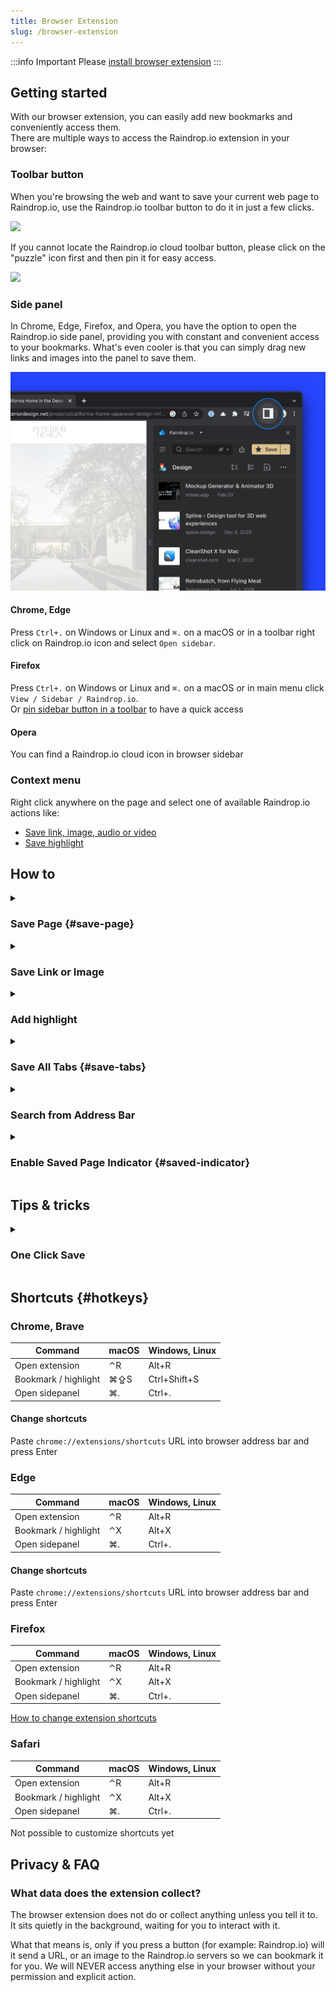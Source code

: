```yaml
---
title: Browser Extension
slug: /browser-extension
---
```


:::info Important
Please [install browser extension](../../getting-started/install-extension/index.md)
:::


## Getting started
With our browser extension, you can easily add new bookmarks and conveniently access them.   
There are multiple ways to access the Raindrop.io extension in your browser:

### Toolbar button
When you're browsing the web and want to save your current web page to Raindrop.io, use the Raindrop.io toolbar button to do it in just a few clicks.

<p><img src={require('./intro.jpg').default} style={{width:'auto',maxHeight:300,display:'inline'}} /></p>

If you cannot locate the Raindrop.io cloud toolbar button, please click on the "puzzle" icon first and then pin it for easy access.

<p><img src={require('./pintoolbar.jpg').default} style={{width:'auto', maxHeight:350,display:'inline'}} /></p>

### Side panel
In Chrome, Edge, Firefox, and Opera, you have the option to open the Raindrop.io side panel, providing you with constant and convenient access to your bookmarks.
What's even cooler is that you can simply drag new links and images into the panel to save them.

![](sidebar.jpg)

#### Chrome, Edge
Press `Ctrl+.` on Windows or Linux and `⌘.` on a macOS or in a toolbar right click on Raindrop.io icon and select `Open sidebar`.

#### Firefox
Press `Ctrl+.` on Windows or Linux and `⌘.` on a macOS or in main menu click `View / Sidebar / Raindrop.io`.   
Or <a href="https://support.mozilla.org/kb/use-firefox-sidebar-access-bookmarks-history-synced" target="_blank">pin sidebar button in a toolbar</a> to have a quick access

#### Opera
You can find a Raindrop.io cloud icon in browser sidebar

### Context menu
Right click anywhere on the page and select one of available Raindrop.io actions like:
- [Save link, image, audio or video](#save-page)
- [Save highlight](../highlights/index.md)

## How to

<!------------------------------>
<details><summary>

### Save Page {#save-page}

</summary>

1. Browse to a website or video you would like to save to Raindrop.io 
2. Click the Raindrop.io extension button or press a [keyboard shortcut](#hotkeys)
3. Click the `Save` button to send the content to the `Unsorted` or chosen collection

</details>


<!------------------------------>
<details><summary>

### Save Link or Image

</summary>

1. Right-click on a link or image
2. Select `Save link` or `Save image`

</details>



<!------------------------------>
<details><summary>

### Add highlight

</summary>

[Learn more](../highlights/index.md#add-extension)

</details>


<!------------------------------>
<details><summary>

### Save All Tabs {#save-tabs}

</summary>

When you have many tabs open, saving them one at a time is a bit tedious. Instead you can save them at once.
<p><img src={require('./tabs.jpg').default} style={{maxHeight:496}} /></p>

**How to use?**
- If you have `Clipper` appearance just click `Tabs…` in bottom left corner of a window.
- If you have `Mini App` appearance just mouse over `Save` and select `Save tabs…`.

By default saved tabs will have a tag with a date. That way you can find them easly later.

</details>


<!------------------------------>
<details><summary>

### Search from Address Bar

</summary>

You can search your bookmarks right from browser address bar by typing special keyword before your query.

![](./omnibox.png)

Just type ``rd`` and then your search query. For example `rd design`.

:::tip
Feel free to use [advanced search operators](../search/index.md#operators) to find precisely
:::

:::warning
This feature is not available in Safari, Vivaldi
:::

:::note
**Chrome only**: Make sure that Chrome `Settings / Search engine / Keyboard shortcut` setting value is `Space or tab`
:::

</details>


<!------------------------------>
<details><summary>

### Enable Saved Page Indicator {#saved-indicator}

</summary>

See if a page already saved: special [✔] indicator will be showed when you visit already saved page

<p style={{display: 'grid', gridGap: 8, gridAutoFlow: 'column'}}>
    <img src={require('./highlight.jpg').default} style={{maxHeight:100,display:'inline'}} />
    <img src={require('./highlight-safari.jpg').default} style={{maxHeight:100,display:'inline'}} />
</p>

1. Click on a Raindrop.io extension button
2. Click on your profile avatar
3. Click `Settings`
4. Enable `Tabs access` in `Permissions` section

</details>



## Tips & tricks

<!------------------------------>
<details><summary>

### One Click Save

</summary>

Do you prefer to save new bookmarks as fast as possible and organize them later?
Follow few simple steps to enable one click save mode:

1. Click on a Raindrop.io extension button
2. Click on your profile avatar
3. Click `Settings`
4. Select `Clipper` in `Appearance` section
5. Enable `Save automatically` in `New bookmark` section

</details>


## Shortcuts {#hotkeys}

### Chrome, Brave
Command | macOS | Windows, Linux
------- | ------ | --------------
Open extension | ⌃R | Alt+R
Bookmark / highlight | ⌘⇪S | Ctrl+Shift+S
Open sidepanel | ⌘. | Ctrl+.

#### Change shortcuts
Paste `chrome://extensions/shortcuts` URL into browser address bar and press Enter


### Edge
Command | macOS | Windows, Linux
------- | ------ | --------------
Open extension | ⌃R | Alt+R
Bookmark / highlight | ⌃X | Alt+X
Open sidepanel | ⌘. | Ctrl+.

#### Change shortcuts
Paste `chrome://extensions/shortcuts` URL into browser address bar and press Enter


### Firefox
Command | macOS | Windows, Linux
------- | ------ | --------------
Open extension | ⌃R | Alt+R
Bookmark / highlight | ⌃X | Alt+X
Open sidepanel | ⌘. | Ctrl+.

[How to change extension shortcuts](https://support.mozilla.org/en-US/kb/manage-extension-shortcuts-firefox)


### Safari
Command | macOS | Windows, Linux
------- | ------ | --------------
Open extension | ⌃R | Alt+R
Bookmark / highlight | ⌃X | Alt+X
Open sidepanel | ⌘. | Ctrl+.

Not possible to customize shortcuts yet


## Privacy & FAQ
### What data does the extension collect?
The browser extension does not do or collect anything unless you tell it to. It sits quietly in the background, waiting for you to interact with it.

What that means is, only if you press a button (for example: Raindrop.io) will it send a URL, or an image to the Raindrop.io servers so we can bookmark it for you. We will NEVER access anything else in your browser without your permission and explicit action.